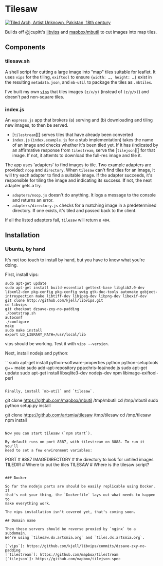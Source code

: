 # Tilesaw

[![Tiled Arch, Artist Unknown, Pakistan, 18th
century](./tiles.jpg)](https://collections.artsmia.org/index.php?page=detail&id=99789)

Builds off @jcupitt's [libvips](//github.com/jcupitt/libvips) and
[mapbox/mbutil](//github.com/mapbox/mbutil) to cut images
into map tiles.

## Components

### tilesaw.sh

A shell script for cutting a large image into "map" tiles suitable for
leaflet. It uses `vips` for the tiling, `exiftool` to ensure `{width: …,
height: …}` exist in the resulting `metadata.json`, and `mb-util` to
package the tiles as `.mbtiles`.

I've built my own
[`vips`](https://github.com/kjell/libvips/tree/dzsave-zxy-no-padding)
that tiles images `(z/x/y)` (instead of `(z/y/x)`) and doesn't pad
non-square tiles.

### index.js

An `express.js` app that brokers (a) serving and (b) downloading and
tiling new images, to then be served.

* [`tilestream`][] serves tiles that have already been converted
* `index.js` (`index.example.js` for a stub implementation) takes the
  name of an image and checks whether it's been tiled yet. If it has
  (indicated by an affirmative response from `tilestream`, serve the
  [`tilejson`][] for that image. If not, it attemts to download the
  full-res image and tile it.

The app uses 'adapters' to find images to tile. Two example adapters are
provided: `noop` and `directory`. When `tilesaw` can't find tiles for an
image, it will try each adapter to find a suitable image. If the adapter
succeeds, it's responsible for tiling the image and indicating its
success. If not, the next adapter gets a try.

* `adapters/noop.js` doesn't do anything. It logs a message to the
  console and returns an error.
* `adapters/directory.js` checks for a matching image in a predetermined
  directory. If one exists, it's tiled and passed back to the client.

If all the listed adapters fail, `tilesaw` will return a `404`.

## Installation

### Ubuntu, by hand

It's not too touch to install by hand, but you have to know what you're
doing.

First, install vips:

```
sudo apt-get update
sudo apt-get install build-essential gettext-base libglib2.0-dev libxml2-dev pkg-config pkg-config swig gtk-doc-tools automake gobject-introspection make libtiff-dev libjpeg-dev libpng-dev libexif-dev
git clone http://github.com/kjell/libvips.git
cd libvips
git checkout dzsave-zxy-no-padding
./bootstrap.sh
autoconf
./configure
make
sudo make install
export LD_LIBRARY_PATH=/usr/local/lib
```

vips should be working. Test it with `vips --version`.

Next, install nodejs and python:

``
sudo apt-get install python-software-properties python python-setuptools g++ make
sudo add-apt-repository ppa:chris-lea/node.js
sudo apt-get update
sudo apt-get install libsqlite3-dev nodejs-dev npm libimage-exiftool-perl
```

Finally, install `mb-util` and `tilesaw`.

```
git clone https://github.com/mapbox/mbutil /tmp/mbutil
cd /tmp/mbutil
sudo python setup.py install

git clone https://github.com/artsmia/tilesaw /tmp/tilesaw
cd /tmp/tilesaw
npm install
```

Now you can start tilesaw (`npm start`).

By default runs on port 8887, with tilestream on 8888. To run it you'll
need to set a few environment variables:

```
PORT # 8887
IMAGEDIRECTORY # the directory to look for untiled images
TILEDIR # Where to put the tiles
TILESAW # Where is the tilesaw script?
```

### Docker

So far the nodejs parts are should be easily replicable using Docker. If
that's not your thing, the `Dockerfile` lays out what needs to happen to
make everything work.

The vips installation isn't covered yet, that's coming soon.

## Domain name

Then these servers should be reverse proxied by `nginx` to a subdomain.
We're using `tilesaw.dx.artsmia.org` and `tiles.dx.artsmia.org`.

[`vips`]: https://github.com/kjell/libvips/commits/dzsave-zxy-no-padding
[`tilestream`]: https://github.com/mapbox/tilestream
[`tilejson`]: https://github.com/mapbox/tilejson-spec
